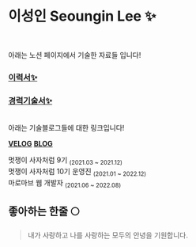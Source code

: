 # 이성인 Seoungin Lee ✨

<br/>

아래는 노션 페이지에서 기술한 자료들 입니다!

### [이력서✨](https://succulent-syrup-0a5.notion.site/bcd6468d7c0746d5b62c755ef10e48de)
### [경력기술서✨](https://www.notion.so/457630b07f57430bb32950539806fb90?pvs=4)

<br/>
아래는 기술블로그들에 대한 링크입니다!

**[VELOG](https://velog.io/@adultlee)**
**[BLOG](https://adultlee.com/)**



멋쟁이 사자처럼 9기 <sub>(2021.03 ~ 2021.12)</sub>  
멋쟁이 사자처럼 10기 운영진 <sub>(2021.01 ~ 2022.12)</sub>   
마로마브 웹 개발자 <sub>(2021.06 ~ 2022.08)</sub>  

## 좋아하는 한줄 🌕
> 내가 사랑하고 나를 사랑하는 모두의 안녕을 기원합니다.
